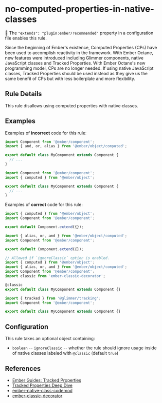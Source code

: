 # no-computed-properties-in-native-classes

:car: The `"extends": "plugin:ember/recommended"` property in a configuration file enables this rule.

Since the beginning of Ember's existence, Computed Properties (CPs) have been used to accomplish reactivity in the framework. With Ember Octane, new features were introduced including Glimmer components, native JavaScript classes and Tracked Properties. With Ember Octane's new programming model, CPs are no longer needed. If using native JavaScript classes, Tracked Properties should be used instead as they give us the same benefit of CPs but with less boilerplate and more flexibility.

## Rule Details

This rule disallows using computed properties with native classes.

## Examples

Examples of **incorrect** code for this rule:

```js
import Component from '@ember/component';
import { and, or, alias } from '@ember/object/computed';

export default class MyComponent extends Component {
  // ...
}
```

```js
import Component from '@ember/component';
import { computed } from '@ember/object';

export default class MyComponent extends Component {
  // ...
}
```

Examples of **correct** code for this rule:

```js
import { computed } from '@ember/object';
import Component from '@ember/component';

export default Component.extend({});
```

```js
import { alias, or, and } from '@ember/object/computed';
import Component from '@ember/component';

export default Component.extend({});
```

```js
// Allowed if `ignoreClassic` option is enabled.
import { computed } from '@ember/object';
import { alias, or, and } from '@ember/object/computed';
import Component from '@ember/component';
import classic from 'ember-classic-decorator';

@classic
export default class MyComponent extends Component {}
```

```js
import { tracked } from '@glimmer/tracking';
import Component from '@ember/component';

export default class MyComponent extends Component {}
```

## Configuration

This rule takes an optional object containing:

* `boolean` -- `ignoreClassic` -- whether the rule should ignore usage inside of native classes labeled with `@classic` (default `true`)

## References

* [Ember Guides: Tracked Properties](https://octane-guides-preview.emberjs.com/release/state-management/tracked-properties/)
* [Tracked Properties Deep Dive](https://www.pzuraq.com/coming-soon-in-ember-octane-part-3-tracked-properties/)
* [ember-native-class-codemod](https://github.com/ember-codemods/ember-native-class-codemod)
* [ember-classic-decorator](https://github.com/emberjs/ember-classic-decorator)
